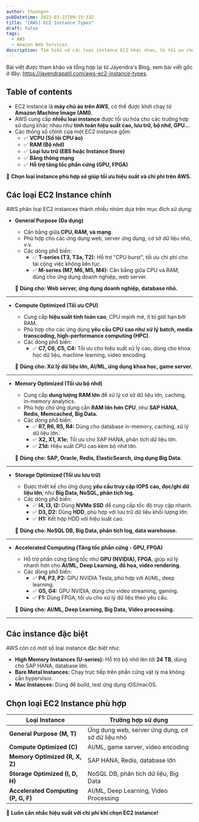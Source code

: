 ```yaml
---
author: thuongnn
pubDatetime: 2023-03-22T09:15:33Z
title: "[AWS] EC2 Instance Types"
draft: false
tags:
  - AWS
  - Amazon Web Services
description: Tìm hiểu về các loại instance EC2 khác nhau, từ tối ưu cho tính toán đến lưu trữ, và cách chọn loại instance phù hợp
---
```

Bài viết được tham khảo và tổng hợp lại từ Jayendra's Blog, xem bài viết gốc ở đây: https://jayendrapatil.com/aws-ec2-instance-types. 

## Table of contents


- EC2 instance là **máy chủ ảo trên AWS**, có thể được khởi chạy từ **Amazon Machine Image (AMI)**.
- AWS cung cấp **nhiều loại instance** được tối ưu hóa cho các trường hợp sử dụng khác nhau như **tính toán hiệu suất cao, lưu trữ, bộ nhớ, GPU...**
- Các thông số chính của một EC2 instance gồm:
    - ✅ **VCPU (Số lõi CPU ảo)**
    - ✅ **RAM (Bộ nhớ)**
    - ✅ **Loại lưu trữ (EBS hoặc Instance Store)**
    - ✅ **Băng thông mạng**
    - ✅ **Hỗ trợ tăng tốc phần cứng (GPU, FPGA)**

📌 **Chọn loại instance phù hợp sẽ giúp tối ưu hiệu suất và chi phí trên AWS.**

## **Các loại EC2 Instance chính**

AWS phân loại EC2 instances thành nhiều nhóm dựa trên mục đích sử dụng:

- **General Purpose (Đa dụng)**
    - Cân bằng giữa **CPU, RAM, và mạng**.
    - Phù hợp cho các ứng dụng web, server ứng dụng, cơ sở dữ liệu nhỏ, v.v.
    - Các dòng phổ biến:
        - ✅ **T-series (T3, T3a, T2):** Hỗ trợ "CPU burst", tối ưu chi phí cho tải công việc không liên tục.
        - ✅ **M-series (M7, M6, M5, M4):** Cân bằng giữa CPU và RAM, dùng cho ứng dụng doanh nghiệp, web server.
    
    📌 **Dùng cho: Web server, ứng dụng doanh nghiệp, database nhỏ.**
    

---

- **Compute Optimized (Tối ưu CPU)**
    - Cung cấp **hiệu suất tính toán cao**, CPU mạnh mẽ, ít bị giới hạn bởi RAM.
    - Phù hợp cho các ứng dụng **yêu cầu CPU cao như xử lý batch, media transcoding, high-performance computing (HPC)**.
    - Các dòng phổ biến:
        - ✅ **C7, C6, C5, C4:** Tối ưu cho hiệu suất xử lý cao, dùng cho khoa học dữ liệu, machine learning, video encoding.
    
    📌 **Dùng cho: Xử lý dữ liệu lớn, AI/ML, ứng dụng khoa học, game server.**
    

---

- **Memory Optimized (Tối ưu bộ nhớ)**
    - Cung cấp **dung lượng RAM lớn** để xử lý cơ sở dữ liệu lớn, caching, in-memory analytics.
    - Phù hợp cho ứng dụng cần **RAM lớn hơn CPU**, như **SAP HANA, Redis, Memcached, Big Data.**
    - Các dòng phổ biến:
        - ✅ **R7, R6, R5, R4:** Dùng cho database in-memory, caching, xử lý dữ liệu lớn.
        - ✅ **X2, X1, X1e:** Tối ưu cho SAP HANA, phân tích dữ liệu lớn.
        - ✅ **Z1d:** Hiệu suất CPU cao kèm bộ nhớ lớn.
    
    📌 **Dùng cho: SAP, Oracle, Redis, ElasticSearch, ứng dụng Big Data.**
    

---

- **Storage Optimized (Tối ưu lưu trữ)**
    - Được thiết kế cho ứng dụng **yêu cầu truy cập IOPS cao, đọc/ghi dữ liệu lớn**, như **Big Data, NoSQL, phân tích log.**
    - Các dòng phổ biến:
        - ✅ **I4, I3, I2:** Dùng **NVMe SSD** để cung cấp tốc độ truy cập nhanh.
        - ✅ **D3, D2:** Dùng **HDD**, phù hợp với lưu trữ dữ liệu khối lượng lớn.
        - ✅ **H1:** Kết hợp HDD với hiệu suất cao.
    
    📌 **Dùng cho: NoSQL DB, Big Data, phân tích log, data warehouse.**
    

---

- **Accelerated Computing (Tăng tốc phần cứng - GPU, FPGA)**
    - Hỗ trợ phần cứng tăng tốc như **GPU (NVIDIA), FPGA**, giúp xử lý nhanh hơn cho **AI/ML, Deep Learning, đồ họa, video rendering.**
    - Các dòng phổ biến:
        - ✅ **P4, P3, P2:** GPU NVIDIA Tesla, phù hợp với AI/ML, deep learning.
        - ✅ **G5, G4:** GPU NVIDIA, dùng cho video streaming, gaming.
        - ✅ **F1:** Dùng FPGA, tối ưu cho xử lý dữ liệu theo yêu cầu.
    
    📌 **Dùng cho: AI/ML, Deep Learning, Big Data, Video processing.**
    

---

## Các instance đặc biệt

AWS còn có một số loại instance đặc biệt như:

- **High Memory Instances (U-series):** Hỗ trợ bộ nhớ lên tới **24 TB**, dùng cho SAP HANA, database lớn.
- **Bare Metal Instances:** Chạy trực tiếp trên phần cứng vật lý mà không cần hypervisor.
- **Mac Instances:** Dùng để build, test ứng dụng iOS/macOS.

## **Chọn loại EC2 Instance phù hợp**

| **Loại Instance** | **Trường hợp sử dụng** |
| --- | --- |
| **General Purpose (M, T)** | Ứng dụng web, server ứng dụng, cơ sở dữ liệu nhỏ |
| **Compute Optimized (C)** | AI/ML, game server, video encoding |
| **Memory Optimized (R, X, Z)** | SAP HANA, Redis, database lớn |
| **Storage Optimized (I, D, H)** | NoSQL DB, phân tích dữ liệu, Big Data |
| **Accelerated Computing (P, G, F)** | AI/ML, Deep Learning, Video Processing |

📌 **Luôn cân nhắc hiệu suất với chi phí khi chọn EC2 instance!**
